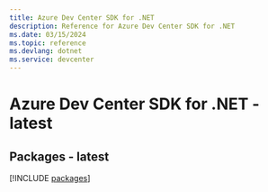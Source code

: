 ```yaml
---
title: Azure Dev Center SDK for .NET
description: Reference for Azure Dev Center SDK for .NET
ms.date: 03/15/2024
ms.topic: reference
ms.devlang: dotnet
ms.service: devcenter
---
```

# Azure Dev Center SDK for .NET - latest
## Packages - latest
[!INCLUDE [packages](dev-center-index.md)]
